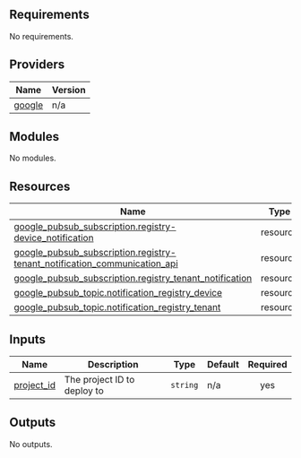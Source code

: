 ## Requirements

No requirements.

## Providers

| Name | Version |
|------|---------|
| <a name="provider_google"></a> [google](#provider\_google) | n/a |

## Modules

No modules.

## Resources

| Name | Type |
|------|------|
| [google_pubsub_subscription.registry-device_notification](https://registry.terraform.io/providers/hashicorp/google/latest/docs/resources/pubsub_subscription) | resource |
| [google_pubsub_subscription.registry-tenant_notification_communication_api](https://registry.terraform.io/providers/hashicorp/google/latest/docs/resources/pubsub_subscription) | resource |
| [google_pubsub_subscription.registry_tenant_notification](https://registry.terraform.io/providers/hashicorp/google/latest/docs/resources/pubsub_subscription) | resource |
| [google_pubsub_topic.notification_registry_device](https://registry.terraform.io/providers/hashicorp/google/latest/docs/resources/pubsub_topic) | resource |
| [google_pubsub_topic.notification_registry_tenant](https://registry.terraform.io/providers/hashicorp/google/latest/docs/resources/pubsub_topic) | resource |

## Inputs

| Name | Description | Type | Default | Required |
|------|-------------|------|---------|:--------:|
| <a name="input_project_id"></a> [project\_id](#input\_project\_id) | The project ID to deploy to | `string` | n/a | yes |

## Outputs

No outputs.
